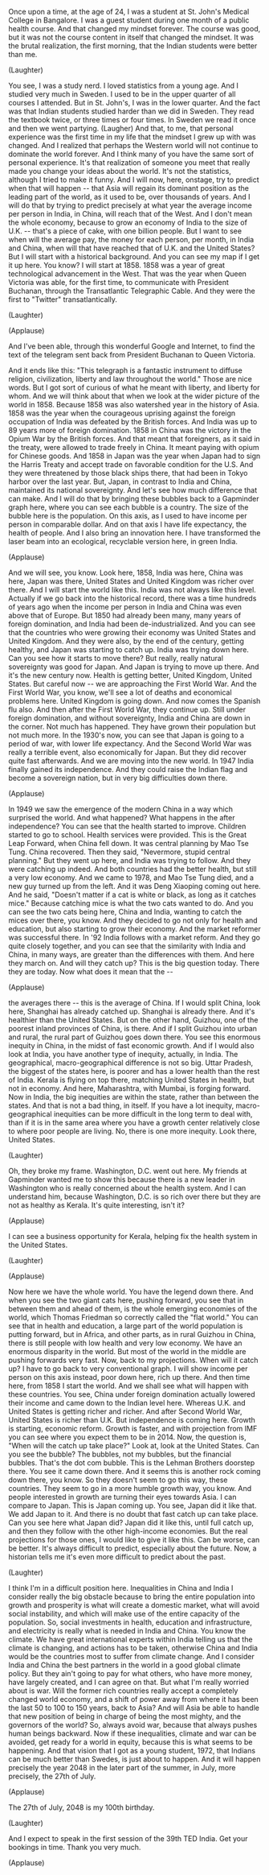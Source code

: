 
Once upon a time,
at the age of 24,
I was a student at St. John&#39;s Medical College in Bangalore.
I was a guest student during one month
of a public health course.
And that changed my mindset forever.
The course was good, but it was not the course content
in itself that changed the mindset.
It was the brutal realization,
the first morning,
that the Indian students were better than me.

(Laughter)

You see, I was a study nerd.
I loved statistics from a young age.
And I studied very much in Sweden.
I used to be in the upper quarter of all courses I attended.
But in St. John&#39;s, I was in the lower quarter.
And the fact was that Indian students
studied harder than we did in Sweden.
They read the textbook twice,
or three times or four times.
In Sweden we read it once and then we went partying.
(Laugher)
And that, to me,
that personal experience
was the first time in my life
that the mindset I grew up with
was changed.
And I realized that perhaps
the Western world will not continue
to dominate the world forever.
And I think many of you have the same sort of personal experience.
It&#39;s that realization of someone you meet
that really made you change your ideas about the world.
It&#39;s not the statistics, although I tried to make it funny.
And I will now,
here, onstage,
try to predict when that will happen --
that Asia will regain
its dominant position
as the leading part of the world,
as it used to be, over thousands of years.
And I will do that
by trying to predict precisely
at what year
the average income per person
in India, in China, will reach that of the West.
And I don&#39;t mean the whole economy,
because to grow an economy
of India to the size of U.K. --
that&#39;s a piece of cake, with one billion people.
But I want to see when will the average pay, the money
for each person, per month,
in India and China,
when will that have reached that of U.K. and the United States?
But I will start with a historical background.
And you can see my map if I get it up here. You know?
I will start at 1858.
1858 was a year of great technological
advancement in the West.
That was the year when Queen Victoria
was able, for the first time, to communicate
with President Buchanan,
through the Transatlantic Telegraphic Cable.
And they were the first to &quot;Twitter&quot; transatlantically.

(Laughter)


(Applause)

And I&#39;ve been able, through this wonderful Google and Internet,
to find the text of the telegram
sent back from President Buchanan to Queen Victoria.

And it ends like this: &quot;This telegraph
is a fantastic instrument to diffuse religion,
civilization, liberty and law throughout the world.&quot;
Those are nice words. But I got sort of curious
of what he meant with liberty, and liberty for whom.
And we will think about that
when we look at the wider picture of the world in 1858.
Because 1858
was also watershed year
in the history of Asia.
1858 was the year
when the courageous uprising
against the foreign occupation of India
was defeated by the British forces.
And India was up to 89 years more of foreign domination.
1858 in China
was the victory in the Opium War by the British forces.
And that meant that foreigners, as it said in the treaty,
were allowed to trade freely in China.
It meant paying with opium for Chinese goods.
And 1858 in Japan
was the year when Japan had to sign the Harris Treaty
and accept trade on favorable condition for the U.S.
And they were threatened by those black ships there,
that had been in Tokyo harbor over the last year.
But, Japan, in contrast to India and China,
maintained its national sovereignty.
And let&#39;s see how much difference that can make.
And I will do that by bringing these bubbles
back to a Gapminder graph here,
where you can see each bubble is a country.
The size of the bubble here is the population.
On this axis, as I used to have income per person in comparable dollar.
And on that axis I have life expectancy, the health of people.
And I also bring an innovation here.
I have transformed the laser beam
into an ecological, recyclable version here, in green India.

(Applause)

And we will see, you know.
Look here, 1858, India was here,
China was here, Japan was there,
United States and United Kingdom
was richer over there.
And I will start the world like this.
India was not always like this level.
Actually if we go back into the historical record,
there was a time hundreds of years ago
when the income per person in India and China
was even above that of Europe.
But 1850 had already been many, many years of foreign domination,
and India had been de-industrialized.
And you can see that the countries who were growing
their economy was United States and United Kingdom.
And they were also, by the end of the century, getting healthy,
and Japan was starting to catch up.
India was trying down here.
Can you see how it starts to move there?
But really, really natural sovereignty was good for Japan.
And Japan is trying to move up there.
And it&#39;s the new century now. Health is getting better,
United Kingdom, United States.
But careful now -- we are approaching the First World War.
And the First World War, you know,
we&#39;ll see a lot of deaths and economical problems here.
United Kingdom is going down.
And now comes the Spanish flu also.
And then after the First World War, they continue up.
Still under foreign domination, and without sovereignty,
India and China are down in the corner.
Not much has happened.
They have grown their population but not much more.
In the 1930&#39;s now, you can see
that Japan is going to a period of war,
with lower life expectancy.
And the Second World War was really a terrible event,
also economically for Japan.
But they did recover quite fast afterwards.
And we are moving into the new world.
In 1947 India finally
gained its independence.
And they could raise the Indian flag and become a sovereign nation,
but in very big difficulties down there.

(Applause)

In 1949 we saw the emergence of the modern China
in a way which surprised the world.
And what happened?
What happens in the after independence?
You can see that the health started to improve.
Children started to go to school.
Health services were provided.
This is the Great Leap Forward, when China fell down.
It was central planning by Mao Tse Tung.
China recovered. Then they said,
&quot;Nevermore, stupid central planning.&quot;
But they went up here, and India was trying to follow.
And they were catching up indeed.
And both countries had the better health, but still
a very low economy.
And we came to 1978, and Mao Tse Tung died,
and a new guy turned up from the left.
And it was Deng Xiaoping coming out here.
And he said, &quot;Doesn&#39;t matter
if a cat is white or black,
as long as it catches mice.&quot;
Because catching mice
is what the two cats wanted to do.
And you can see the two cats being here,
China and India, wanting to catch the mices over there, you know.
And they decided to go not only for health and education,
but also starting to grow their economy.
And the market reformer was successful there.
In &#39;92 India follows with a market reform.
And they go quite closely together,
and you can see that the similarity with India and China,
in many ways, are greater than the differences with them.
And here they march on. And will they catch up?
This is the big question today.
There they are today.
Now what does it mean that the --

(Applause)

the averages there -- this is the average of China.
If I would split China, look here,
Shanghai has already catched up.
Shanghai is already there.
And it&#39;s healthier than the United States.
But on the other hand, Guizhou, one of the poorest
inland provinces of China, is there.
And if I split Guizhou into urban and rural,
the rural part of Guizhou goes down there.
You see this enormous inequity in China,
in the midst of fast economic growth.
And if I would also look at India,
you have another type of inequity, actually, in India.
The geographical, macro-geographical difference is not so big.
Uttar Pradesh, the biggest of the states here,
is poorer and has a lower health than the rest of India.
Kerala is flying on top there,
matching United States in health,
but not in economy.
And here, Maharashtra, with Mumbai,
is forging forward.
Now in India, the big inequities are within the state,
rather than between the states.
And that is not a bad thing, in itself.
If you have a lot inequity, macro-geographical inequities
can be more difficult in the long term to deal with,
than if it is in the same area where you have a growth center
relatively close to where poor people are living.
No, there is one more inequity. Look there, United States.

(Laughter)

Oh, they broke my frame.
Washington, D.C. went out here.
My friends at Gapminder wanted me to show this
because there is a new leader in Washington
who is really concerned about the health system.
And I can understand him, because Washington, D.C.
is so rich over there
but they are not as healthy as Kerala.
It&#39;s quite interesting, isn&#39;t it?

(Applause)

I can see a business opportunity for Kerala,
helping fix the health system in the United States.

(Laughter)


(Applause)

Now here we have the whole world. You have the legend down there.
And when you see the two giant cats here, pushing forward,
you see that in between them
and ahead of them,
is the whole emerging economies of the world,
which Thomas Friedman so correctly called the &quot;flat world.&quot;
You can see that in health and education,
a large part of the world population is putting forward,
but in Africa, and other parts,
as in rural Guizhou in China,
there is still people with low health and very low economy.
We have an enormous disparity in the world.
But most of the world in the middle are pushing forwards very fast.
Now, back to my projections.
When will it catch up? I have to go back to very conventional graph.
I will show income per person on this axis instead,
poor down here, rich up there.
And then time here, from 1858
I start the world.
And we shall see what will happen with these countries.
You see, China under foreign domination
actually lowered their income and came down to the Indian level here.
Whereas U.K. and United States is getting richer and richer.
And after Second World War, United States is richer than U.K.
But independence is coming here.
Growth is starting, economic reform.
Growth is faster, and with projection from IMF
you can see where you expect them to be in 2014.
Now, the question is, &quot;When will the catch up take place?&quot;
Look at, look at the United States.
Can you see the bubble?
The bubbles, not my bubbles,
but the financial bubbles.
That&#39;s the dot com bubble. This is the Lehman Brothers doorstep there.
You see it came down there.
And it seems this is another rock coming down there, you know.
So they doesn&#39;t seem to go this way, these countries.
They seem to go in a more humble growth way, you know.
And people interested in growth
are turning their eyes towards Asia.
I can compare to Japan. This is Japan coming up.
You see, Japan did it like that.
We add Japan to it.
And there is no doubt that fast catch up
can take place.
Can you see here what Japan did?
Japan did it like this, until full catch up,
and then they follow with the other high-income economies.
But the real projections for those ones,
I would like to give it like this.
Can be worse, can be better.
It&#39;s always difficult to predict, especially about the future.
Now, a historian tells me it&#39;s even more difficult to predict about the past.

(Laughter)

I think I&#39;m in a difficult position here.
Inequalities in China and India
I consider really the big obstacle
because to bring the entire population into growth and prosperity
is what will create a domestic market,
what will avoid social instability,
and which will make use of the entire capacity
of the population.
So, social investments in health, education and infrastructure,
and electricity is really what is needed in India and China.
You know the climate. We have great international experts
within India telling us that the climate is changing,
and actions has to be taken,
otherwise China and India would be the countries
most to suffer from climate change.
And I consider India and China the best partners in the world
in a good global climate policy.
But they ain&#39;t going to pay
for what others, who have more money,
have largely created, and I can agree on that.
But what I&#39;m really worried about is war.
Will the former rich countries really accept
a completely changed world economy,
and a shift of power away from where it has been
the last 50 to 100 to 150 years,
back to Asia?
And will Asia be able to handle that
new position of being in charge
of being the most mighty, and the governors of the world?
So, always avoid war,
because that always pushes human beings backward.
Now if these inequalities, climate and war can be avoided,
get ready for a world in equity,
because this is what seems to be happening.
And that vision that I got as a young student,
1972, that Indians can be much better than Swedes,
is just about to happen.
And it will happen precisely
the year 2048
in the later part of the summer, in July,
more precisely, the 27th of July.

(Applause)

The 27th of July, 2048
is my 100th birthday.

(Laughter)

And I expect to speak
in the first session of the 39th TED India.
Get your bookings in time. Thank you very much.

(Applause)

